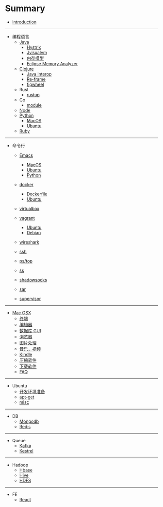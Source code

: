 # Summary

* [Introduction](README.md)

-----
* 编程语言
  * [Java](pl/java/README.md)
    * [Hystrix](pl/java/hystrix.md)
    * [Jvisualvm](pl/java/jvisualvm.md)
    * [内存模型](pl/java/memory.md)
    * [Eclipse Memory Analyzer](pl/java/mat.md)
  * [Clojure](pl/clojure/README.md)
    * [Java Interop](pl/clojure/java-interop.md)
    * [Re-frame](pl/clojure/re-frame.md)
    * [figwheel](pl/clojure/figwheel.md)
  * Rust
    * [rustup](pl/rust/rustup.md)
  * Go
    * [module](pl/go/module.md)
  * [Node](pl/node/README.md)
  * [Python](pl/python/README.md)
    * [MacOS](pl/python/mac.md)
    * [Ubuntu](pl/python/ubuntu.md)
  * [Ruby](pl/ruby/README.md)

-----
* 命令行
  * [Emacs](cmd/emacs/README.md)
    * [MacOS](cmd/emacs/mac.md)
    * [Ubuntu](cmd/emacs/ubuntu.md)
    * [Python](cmd/emacs/python.md)
  * [docker](cmd/docker/README.md)
    * [Dockerfile](cmd/docker/Dockerfile.md)
    * [Ubuntu](cmd/docker/ubuntu.md)
  * [virtualbox](cmd/virtualbox.md)
  * [vagrant](cmd/vagrant/README.md)
    * [Ubuntu](cmd/vagrant/ubuntu.md)
    * [Debian](cmd/vagrant/debian.md)
  * [wireshark](cmd/wireshark.md)
  * [ssh](cmd/ssh.md)
  * [ps/top](cmd/process.md)
  * [ss](cmd/ss.md)

  * [shadowsocks](cmd/shadowsocks.md)
  * [sar](cmd/sar.md)
  * [supervisor](cmd/supervisor.md)

-----
* [Mac OSX](mac/README.md)
  * [终端](mac/iterm2.md)
  * [编辑器](mac/editor.md)
  * [数据库 GUI](mac/db_gui.md)
  * [浏览器](mac/browser.md)
  * [图片处理](mac/image.md)
  * [音乐，视频](mac/music_video.md)
  * [Kindle](mac/kindle.md)
  * [压缩软件](mac/compression.md)
  * [下载软件](mac/download.md)
  * [FAQ](mac/faq.md)

-----
* Ubuntu
  * [开发环境准备](ubuntu/dev.md)
  * [apt-get](ubuntu/apt-get.md)
  * [misc](ubuntu/misc.md)

-----
* DB
  * [Mongodb](db/mongo.md)
  * [Redis](db/redis.md)

-----
* Queue
  * [Kafka](queue/kafka.md)
  * [Kestrel](queue/kestrel.md)

-----
* Hadoop
  * [Hbase](hadoop/hbase.md)
  * [Hive](hadoop/hive.md)
  * [HDFS](hadoop/hdfs.md)

-----
* FE
  * [React](fe/react.md)

